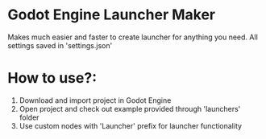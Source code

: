 # Godot Engine Launcher Maker
Makes much easier and faster to create launcher for anything you need. All settings saved in 'settings.json'

# How to use?:
1. Download and import project in Godot Engine
2. Open project and check out example provided through 'launchers' folder
3. Use custom nodes with 'Launcher' prefix for launcher functionality
